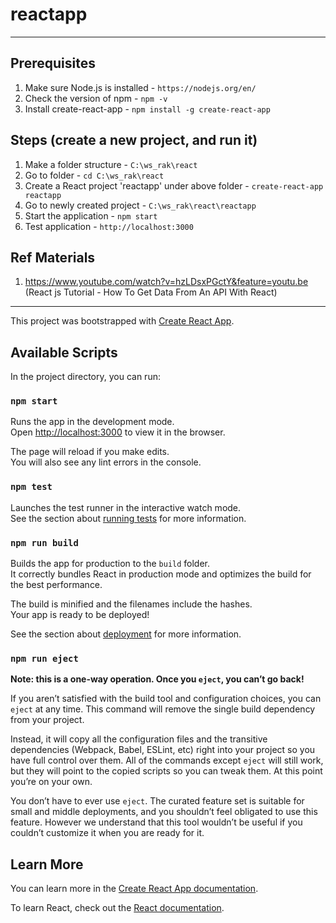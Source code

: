 # reactapp
---

## Prerequisites
1. Make sure Node.js is installed - `https://nodejs.org/en/`
2. Check the version of npm - `npm -v`
3. Install create-react-app - `npm install -g create-react-app`

## Steps (create a new project, and run it)
1. Make a folder structure - `C:\ws_rak\react`
2. Go to folder - `cd C:\ws_rak\react`
3. Create a React project 'reactapp' under above folder - `create-react-app reactapp`
4. Go to newly created project - `C:\ws_rak\react\reactapp`
5. Start the application - `npm start`
6. Test application - `http://localhost:3000` 

## Ref Materials
1. https://www.youtube.com/watch?v=hzLDsxPGctY&feature=youtu.be (React js Tutorial - How To Get Data From An API With React)

---

This project was bootstrapped with [Create React App](https://github.com/facebook/create-react-app).

## Available Scripts

In the project directory, you can run:

### `npm start`

Runs the app in the development mode.<br>
Open [http://localhost:3000](http://localhost:3000) to view it in the browser.

The page will reload if you make edits.<br>
You will also see any lint errors in the console.

### `npm test`

Launches the test runner in the interactive watch mode.<br>
See the section about [running tests](https://facebook.github.io/create-react-app/docs/running-tests) for more information.

### `npm run build`

Builds the app for production to the `build` folder.<br>
It correctly bundles React in production mode and optimizes the build for the best performance.

The build is minified and the filenames include the hashes.<br>
Your app is ready to be deployed!

See the section about [deployment](https://facebook.github.io/create-react-app/docs/deployment) for more information.

### `npm run eject`

**Note: this is a one-way operation. Once you `eject`, you can’t go back!**

If you aren’t satisfied with the build tool and configuration choices, you can `eject` at any time. This command will remove the single build dependency from your project.

Instead, it will copy all the configuration files and the transitive dependencies (Webpack, Babel, ESLint, etc) right into your project so you have full control over them. All of the commands except `eject` will still work, but they will point to the copied scripts so you can tweak them. At this point you’re on your own.

You don’t have to ever use `eject`. The curated feature set is suitable for small and middle deployments, and you shouldn’t feel obligated to use this feature. However we understand that this tool wouldn’t be useful if you couldn’t customize it when you are ready for it.

## Learn More

You can learn more in the [Create React App documentation](https://facebook.github.io/create-react-app/docs/getting-started).

To learn React, check out the [React documentation](https://reactjs.org/).
